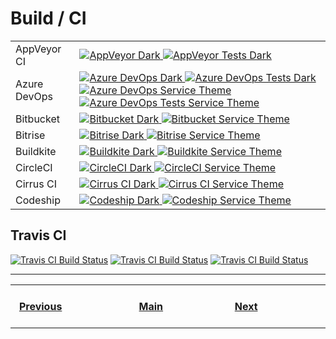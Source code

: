 # Build / CI

<table>
    <tr>
        <td>AppVeyor CI</td>
        <td>
            <a href="https://shields.io/category/build">
              <img
               src="https://img.shields.io/appveyor/build/gruntjs/grunt?branch=master&label=AppVeyor%20CI&logo=appveyor&logoColor=ffffff&labelColor=282828"
               alt="AppVeyor Dark"
              >
            </a>
            <a href="https://shields.io/category/build">
              <img
               src="https://img.shields.io/appveyor/tests/NZSmartie/coap-net-iu0to?compact_message&branch=master&label=AppVeyor%20Tests&logo=appveyor&logoColor=ffffff&labelColor=282828"
               alt="AppVeyor Tests Dark"
              >
            </a>
        </td>
    </tr>
    <tr>
        <td>Azure DevOps</td>
        <td>
            <a href="https://shields.io/category/build">
              <img
               src="https://img.shields.io/azure-devops/build/totodem/8cf3ec0e-d0c2-4fcd-8206-ad204f254a96/2?branch=master&label=Azure%20DevOps&logo=Microsoft%20Azure&logoColor=ffffff&labelColor=282828&style=flat"
               alt="Azure DevOps Dark"
              >
            </a>
            <a href="https://shields.io/category/build">
              <img
               src="https://img.shields.io/azure-devops/tests/azuredevops-powershell/azuredevops-powershell/1?compact_message&branch=master&label=Azure%20Tests&logo=Microsoft%20Azure&logoColor=ffffff&labelColor=282828&style=flat"
               alt="Azure DevOps Tests Dark"
              >
            </a>
            <a href="https://shields.io/category/build">
              <img
               src="https://img.shields.io/azure-devops/build/totodem/8cf3ec0e-d0c2-4fcd-8206-ad204f254a96/2?branch=master&label=Azure%20DevOps&logo=Microsoft%20Azure&logoColor=ffffff&labelColor=007fff&style=flat"
               alt="Azure DevOps Service Theme"
              >
            </a>
            <a href="https://shields.io/category/build">
              <img
               src="https://img.shields.io/azure-devops/tests/azuredevops-powershell/azuredevops-powershell/1?compact_message&branch=master&label=Azure%20Tests&logo=Microsoft%20Azure&logoColor=ffffff&labelColor=007fff&style=flat"
               alt="Azure DevOps Tests Service Theme"
              >
            </a>
        </td>
    </tr>
    <tr>
        <td>Bitbucket</td>
        <td>
            <a href="https://shields.io/category/build">
              <img
               src="https://img.shields.io/bitbucket/pipelines/atlassian/adf-builder-javascript/task/SECO-2168?branch=master&label=Bitbucket&logo=Bitbucket&logoColor=ffffff&labelColor=282828"
               alt="Bitbucket Dark"
              >
            </a>
            <a href="https://shields.io/category/build">
              <img
               src="https://img.shields.io/bitbucket/pipelines/atlassian/adf-builder-javascript/task/SECO-2168?branch=master&label=Bitbucket&logo=Bitbucket&logoColor=ffffff&labelColor=0052CC"
               alt="Bitbucket Service Theme"
              >
            </a>
        </td>
    </tr>
    <tr>
        <td>Bitrise</td>
        <td>
            <a href="https://shields.io/category/build">
              <img
               src="https://img.shields.io/bitbucket/pipelines/atlassian/adf-builder-javascript/task/SECO-2168?branch=master&label=Bitrise&logo=Bitrise&logoColor=ffffff&labelColor=282828"
               alt="Bitrise Dark"
              >
            </a>
            <a href="https://shields.io/category/build">
              <img
               src="https://img.shields.io/bitbucket/pipelines/atlassian/adf-builder-javascript/task/SECO-2168?branch=master&label=Bitrise&logo=Bitrise&logoColor=ffffff&labelColor=683D87"
               alt="Bitrise Service Theme"
              >
            </a>
        </td>
    </tr>
    <tr>
        <td>Buildkite</td>
        <td>
            <a href="https://shields.io/category/build">
              <img
               src="https://img.shields.io/buildkite/3826789cf8890b426057e6fe1c4e683bdf04fa24d498885489?branch=master&label=Buildkite&logo=Buildkite&logoColor=ffffff&labelColor=282828"
               alt="Buildkite Dark"
              >
            </a>
            <a href="https://shields.io/category/build">
              <img
               src="https://img.shields.io/buildkite/3826789cf8890b426057e6fe1c4e683bdf04fa24d498885489?branch=master&label=Buildkite&logo=Buildkite&logoColor=ffffff&labelColor=14CC80"
               alt="Buildkite Service Theme"
              >
            </a>
        </td>
    </tr>
    <tr>
        <td>CircleCI</td>
        <td>
            <a href="https://shields.io/category/build">
              <img
               src="https://img.shields.io/circleci/build/github/RedSparr0w/node-csgo-parser?branch=master&label=CircleCI&logo=CircleCI&logoColor=ffffff&labelColor=282828"
               alt="CircleCI Dark"
              >
            </a>
            <a href="https://shields.io/category/build">
              <img
               src="https://img.shields.io/circleci/build/github/RedSparr0w/node-csgo-parser?branch=master&label=CircleCI&logo=CircleCI&logoColor=ffffff&labelColor=343434"
               alt="CircleCI Service Theme"
              >
            </a>
        </td>
    </tr>
    <tr>
        <td>Cirrus CI</td>
        <td>
            <a href="https://shields.io/category/build">
              <img
               src="https://img.shields.io/cirrus/github/flutter/flutter?branch=master&label=Cirrus%20CI&logo=Cirrus%20CI&logoColor=ffffff&labelColor=282828"
               alt="Cirrus CI Dark"
              >
            </a>
            <a href="https://shields.io/category/build">
              <img
               src="https://img.shields.io/cirrus/github/flutter/flutter?branch=master&label=Cirrus%20CI&logo=Cirrus%20CI&logoColor=ffffff&labelColor=212121"
               alt="Cirrus CI Service Theme"
              >
            </a>
        </td>
    </tr>
    <tr>
        <td>Codeship</td>
        <td>
            <a href="https://shields.io/category/build">
              <img
               src="https://img.shields.io/codeship/d6c1ddd0-16a3-0132-5f85-2e35c05e22b1?branch=master&label=Codeship&logo=Codeship&logoColor=ffffff&labelColor=282828"
               alt="Codeship Dark"
              >
            </a>
            <a href="https://shields.io/category/build">
              <img
               src="https://img.shields.io/codeship/d6c1ddd0-16a3-0132-5f85-2e35c05e22b1?branch=master&label=Codeship&logo=Codeship&logoColor=ffffff&labelColor=3C4858"
               alt="Codeship Service Theme"
              >
            </a>
        </td>
    </tr>
</table>

## Travis CI 
[![Travis CI Build Status](https://img.shields.io/travis/a-maliarov/amazoncaptcha?branch=master&label=Travis%20CI&logo=Travis%20CI&logoColor=ffffff&labelColor=2782f7)]()
[![Travis CI Build Status](https://img.shields.io/travis/a-maliarov/amazoncaptcha?branch=master&label=Travis%20CI&logo=Travis%20CI&logoColor=ffffff&labelColor=282828)]()
[![Travis CI Build Status](https://img.shields.io/travis/a-maliarov/amazoncaptcha?branch=master&label=Travis%20CI&logo=Travis%20CI&logoColor=D00000&labelColor=FFBA08)]()

---
<table>
    <tr>
        <th>&nbsp; &nbsp; &nbsp; &nbsp; &nbsp; &nbsp; &nbsp; &nbsp; &nbsp; &nbsp; &nbsp; &nbsp; &nbsp; &nbsp; &nbsp;<a href="https://github.com/a-maliarov/awesome-shields/blob/main/categories/other.md">Previous</a>&nbsp; &nbsp; &nbsp; &nbsp; &nbsp; &nbsp; &nbsp; &nbsp; &nbsp; &nbsp; &nbsp; &nbsp; &nbsp; &nbsp; &nbsp;</th>
        <th>&nbsp; &nbsp; &nbsp; &nbsp; &nbsp; &nbsp; &nbsp; &nbsp; &nbsp; &nbsp; &nbsp; &nbsp; &nbsp; &nbsp;<a href="https://github.com/a-maliarov/awesome-shields">Main</a>&nbsp; &nbsp; &nbsp; &nbsp; &nbsp; &nbsp; &nbsp; &nbsp; &nbsp; &nbsp; &nbsp; &nbsp; &nbsp; &nbsp;</th>
        <th>&nbsp; &nbsp; &nbsp; &nbsp; &nbsp; &nbsp; &nbsp; &nbsp; &nbsp; &nbsp; &nbsp; &nbsp; &nbsp; &nbsp; &nbsp;<a href="https://github.com/a-maliarov/awesome-shields/blob/main/categories/code_coverage.md">Next</a>&nbsp; &nbsp; &nbsp; &nbsp; &nbsp; &nbsp; &nbsp; &nbsp; &nbsp; &nbsp; &nbsp; &nbsp; &nbsp; &nbsp; &nbsp;</th>
    </tr>
</table>
